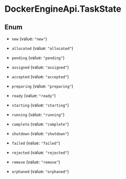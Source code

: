 # DockerEngineApi.TaskState

## Enum


* `new` (value: `"new"`)

* `allocated` (value: `"allocated"`)

* `pending` (value: `"pending"`)

* `assigned` (value: `"assigned"`)

* `accepted` (value: `"accepted"`)

* `preparing` (value: `"preparing"`)

* `ready` (value: `"ready"`)

* `starting` (value: `"starting"`)

* `running` (value: `"running"`)

* `complete` (value: `"complete"`)

* `shutdown` (value: `"shutdown"`)

* `failed` (value: `"failed"`)

* `rejected` (value: `"rejected"`)

* `remove` (value: `"remove"`)

* `orphaned` (value: `"orphaned"`)


